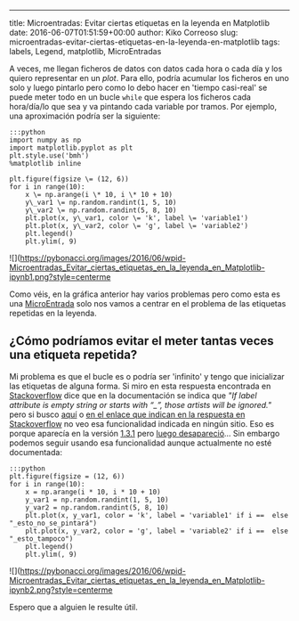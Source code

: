 ---
title: Microentradas: Evitar ciertas etiquetas en la leyenda en Matplotlib
date: 2016-06-07T01:51:59+00:00
author: Kiko Correoso
slug: microentradas-evitar-ciertas-etiquetas-en-la-leyenda-en-matplotlib
tags: labels, Legend, matplotlib, MicroEntradas

A veces, me llegan ficheros de datos con datos cada hora o cada día y los quiero representar en un _plot_. Para ello, podría acumular los ficheros en uno solo y luego pintarlo pero como lo debo hacer en 'tiempo casi-real' se puede meter todo en un bucle `while` que espera los ficheros cada hora/día/lo que sea y va pintando cada variable por tramos. Por ejemplo, una aproximación podría ser la siguiente:

    :::python
    import numpy as np
    import matplotlib.pyplot as plt
    plt.style.use('bmh')
    %matplotlib inline

    plt.figure(figsize \= (12, 6))
    for i in range(10):
        x \= np.arange(i \* 10, i \* 10 + 10)
        y\_var1 \= np.random.randint(1, 5, 10)
        y\_var2 \= np.random.randint(5, 8, 10)
        plt.plot(x, y\_var1, color \= 'k', label \= 'variable1')
        plt.plot(x, y\_var2, color \= 'g', label \= 'variable2')
        plt.legend()
        plt.ylim(, 9)

![](https://pybonacci.org/images/2016/06/wpid-Microentradas_Evitar_ciertas_etiquetas_en_la_leyenda_en_Matplotlib-ipynb1.png?style=centerme

Como véis, en la gráfica anterior hay varios problemas pero como esta es una [MicroEntrada](https://pybonacci.org/tag/microentradas/) solo nos vamos a centrar en el problema de las etiquetas repetidas en la leyenda.

¿Cómo podríamos evitar el meter tantas veces una etiqueta repetida?
--------------------------------------------------------------------------------------------------------------

Mi problema es que el bucle es o podría ser 'infinito' y tengo que inicializar las etiquetas de alguna forma. Si miro en esta respuesta encontrada en [Stackoverflow](http://stackoverflow.com/a/19386045) dice que en la documentación se indica que *"If label attribute is empty string or starts with “_”, those artists will be ignored."* pero si busco [aquí](http://matplotlib.org/api/artist_api.html#matplotlib.artist.Artist.set_label) o [en el enlace que indican en la respuesta en Stackoverflow](http://matplotlib.org/users/legend_guide.html) no veo esa funcionalidad indicada en ningún sitio. Eso es porque aparecía en la versión [1.3.1](https://github.com/matplotlib/matplotlib/blob/v1.3.1/doc/users/legend_guide.rst) pero [luego desapareció](https://github.com/matplotlib/matplotlib/blob/v1.4.0/doc/users/legend_guide.rst)... Sin embargo podemos seguir usando esa funcionalidad aunque actualmente no esté documentada:

    :::python
    plt.figure(figsize = (12, 6))
    for i in range(10):
        x = np.arange(i * 10, i * 10 + 10)
        y_var1 = np.random.randint(1, 5, 10)
        y_var2 = np.random.randint(5, 8, 10)
        plt.plot(x, y_var1, color = 'k', label = 'variable1' if i ==  else "_esto_no_se_pintará")
        plt.plot(x, y_var2, color = 'g', label = 'variable2' if i ==  else "_esto_tampoco")
        plt.legend()
        plt.ylim(, 9)

![](https://pybonacci.org/images/2016/06/wpid-Microentradas_Evitar_ciertas_etiquetas_en_la_leyenda_en_Matplotlib-ipynb2.png?style=centerme

Espero que a alguien le resulte útil.
